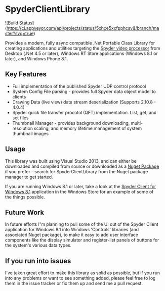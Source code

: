 # SpyderClientLibrary

![Build Status]
(https://ci.appveyor.com/api/projects/status/5xhce5xxfpphcsv8/branch/master?svg=true)

Provides a modern, fully async compatible .Net Portable Class Library for creating applications and utilities targeting the 
[Spyder video processor](http://www.vistasystems.net/video-processors-and-matrix-switchers/video-processors/pages/default.aspx) 
from Desktop (.Net 4.5 or later), Windows RT Store applications (Windows 8.1 or later), and Windows Phone 8.1.

Key Features
-------------
* Full implementation of the published Spyder UDP control protocol
* System Config File parsing - provides full Spyder data object model to clients
* Drawing Data (live view) data stream deserialization (Supports 2.10.8 - 4.0.4)
* Spyder quick file transfer procotol (QFT) implementation. List, get, and set files
* Thumbnail Manager - provides background downloading, multi-resolution scaling, and memory lifetime management of system thumbnail images

Usage
-----

This library was built using Visual Studio 2013, and can either be downloaded and compiled from source or downloaded as a
[Nuget Package](https://www.nuget.org/packages/SpyderClientLibrary/) if you prefer - search for SpyderClientLibrary from 
the Nuget package manager to get started.

If you are running Windows 8.1 or later, take a look at the [Spyder Client for Windows 8.1](http://apps.microsoft.com/webpdp/app/6ae527ae-9f38-4f42-aea8-369c1e45ced9)
application in the Windows Store for an example of some of the things possible. 

Future Work
----------------------
In future efforts I"m planning to pull some of the UI out of the Spyder Client application for Windows 8.1 into Windows 
'Controls' libraries (and associated Nuget package), to make it easy to add user interface components like the display simulator 
and register-list panels of buttons for the system's various data types.


If you run into issues
----------------------
I've taken great effort to make this library as solid as possible, but if you run into any problems or want to see something added, 
please feel free to log them in the issue tracker or fix them up and send me a pull request.  

